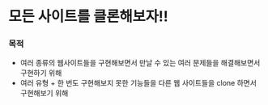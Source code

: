 # 모든 사이트를 클론해보자!!

### 목적

- 여러 종류의 웹사이트들을 구현해보면서 만날 수 있는 여러 문제들을 해결해보면서 구현하기 위해
- 여러 유형 + 한 번도 구현해보지 못한 기능들을 다른 웹 사이트들을 clone 하면서 구현해보기 위해

